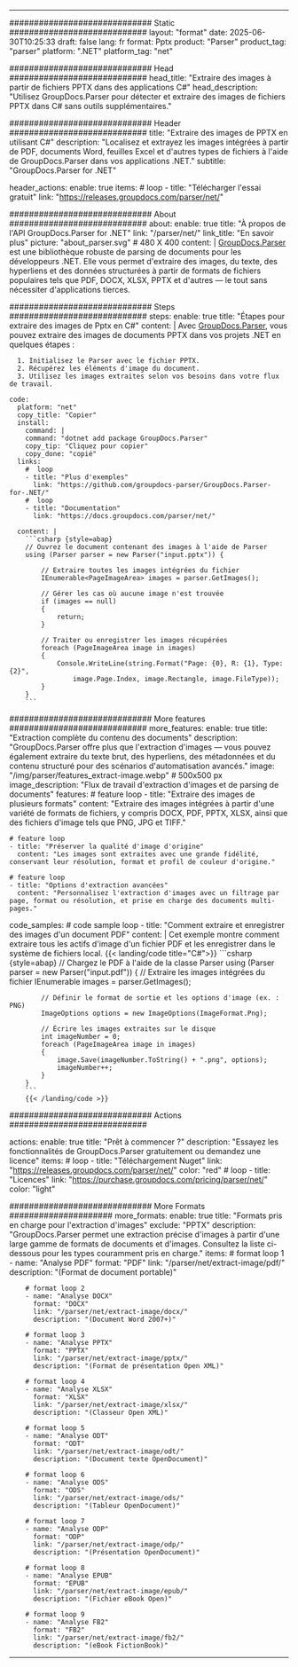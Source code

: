 


---
############################# Static ############################
layout: "format"
date:  2025-06-30T10:25:33
draft: false
lang: fr
format: Pptx
product: "Parser"
product_tag: "parser"
platform: ".NET"
platform_tag: "net"

############################# Head ############################
head_title: "Extraire des images à partir de fichiers PPTX dans des applications C#"
head_description: "Utilisez GroupDocs.Parser pour détecter et extraire des images de fichiers PPTX dans C# sans outils supplémentaires."

############################# Header ############################
title: "Extraire des images de PPTX en utilisant C#" 
description: "Localisez et extrayez les images intégrées à partir de PDF, documents Word, feuilles Excel et d'autres types de fichiers à l'aide de GroupDocs.Parser dans vos applications .NET."
subtitle: "GroupDocs.Parser for .NET" 

header_actions:
  enable: true
  items:
    #  loop
    - title: "Télécharger l'essai gratuit"
      link: "https://releases.groupdocs.com/parser/net/"
      
############################# About ############################
about:
    enable: true
    title: "À propos de l'API GroupDocs.Parser for .NET"
    link: "/parser/net/"
    link_title: "En savoir plus"
    picture: "about_parser.svg" # 480 X 400
    content: |
       [GroupDocs.Parser](/parser/net/) est une bibliothèque robuste de parsing de documents pour les développeurs .NET. Elle vous permet d'extraire des images, du texte, des hyperliens et des données structurées à partir de formats de fichiers populaires tels que PDF, DOCX, XLSX, PPTX et d'autres — le tout sans nécessiter d'applications tierces.

############################# Steps ############################
steps:
    enable: true
    title: "Étapes pour extraire des images de Pptx en C#"
    content: |
      Avec [GroupDocs.Parser](/parser/net/), vous pouvez extraire des images de documents PPTX dans vos projets .NET en quelques étapes :
      
      1. Initialisez le Parser avec le fichier PPTX.
      2. Récupérez les éléments d'image du document.
      3. Utilisez les images extraites selon vos besoins dans votre flux de travail.
   
    code:
      platform: "net"
      copy_title: "Copier"
      install:
        command: |
        command: "dotnet add package GroupDocs.Parser"
        copy_tip: "Cliquez pour copier"
        copy_done: "copié"
      links:
        #  loop
        - title: "Plus d'exemples"
          link: "https://github.com/groupdocs-parser/GroupDocs.Parser-for-.NET/"
        #  loop
        - title: "Documentation"
          link: "https://docs.groupdocs.com/parser/net/"
          
      content: |
        ```csharp {style=abap}
        // Ouvrez le document contenant des images à l'aide de Parser
        using (Parser parser = new Parser("input.pptx")) {

            // Extraire toutes les images intégrées du fichier
            IEnumerable<PageImageArea> images = parser.GetImages();

            // Gérer les cas où aucune image n'est trouvée
            if (images == null)
            {
                return;
            }

            // Traiter ou enregistrer les images récupérées
            foreach (PageImageArea image in images)
            {
                Console.WriteLine(string.Format("Page: {0}, R: {1}, Type: {2}", 
                    image.Page.Index, image.Rectangle, image.FileType));
            }
        }
        ```  

############################# More features ############################
more_features:
  enable: true
  title: "Extraction complète du contenu des documents"
  description: "GroupDocs.Parser offre plus que l'extraction d'images — vous pouvez également extraire du texte brut, des hyperliens, des métadonnées et du contenu structuré pour des scénarios d'automatisation avancés."
  image: "/img/parser/features_extract-image.webp" # 500x500 px
  image_description: "Flux de travail d'extraction d'images et de parsing de documents"
  features:
    # feature loop
    - title: "Extraire des images de plusieurs formats"
      content: "Extraire des images intégrées à partir d'une variété de formats de fichiers, y compris DOCX, PDF, PPTX, XLSX, ainsi que des fichiers d'image tels que PNG, JPG et TIFF."

    # feature loop
    - title: "Préserver la qualité d'image d'origine"
      content: "Les images sont extraites avec une grande fidélité, conservant leur résolution, format et profil de couleur d'origine."

    # feature loop
    - title: "Options d'extraction avancées"
      content: "Personnalisez l'extraction d'images avec un filtrage par page, format ou résolution, et prise en charge des documents multi-pages."
      
  code_samples:
    # code sample loop
    - title: "Comment extraire et enregistrer des images d'un document PDF"
      content: |
        Cet exemple montre comment extraire tous les actifs d'image d'un fichier PDF et les enregistrer dans le système de fichiers local.
        {{< landing/code title="C#">}}
        ```csharp {style=abap}
        //  Chargez le PDF à l'aide de la classe Parser
        using (Parser parser = new Parser("input.pdf"))
        {
            // Extraire les images intégrées du fichier
            IEnumerable<PageImageArea> images = parser.GetImages();

            // Définir le format de sortie et les options d'image (ex. : PNG)
            ImageOptions options = new ImageOptions(ImageFormat.Png);

            // Écrire les images extraites sur le disque
            int imageNumber = 0;
            foreach (PageImageArea image in images)
            {
                image.Save(imageNumber.ToString() + ".png", options);
                imageNumber++;
            }
        }
        ```
        {{< /landing/code >}}


############################# Actions ############################

actions:
  enable: true
  title: "Prêt à commencer ?"
  description: "Essayez les fonctionnalités de GroupDocs.Parser gratuitement ou demandez une licence"
  items:
    #  loop
    - title: "Téléchargement Nuget"
      link: "https://releases.groupdocs.com/parser/net/"
      color: "red"
        #  loop
    - title: "Licences"
      link: "https://purchase.groupdocs.com/pricing/parser/net/"
      color: "light"


############################# More Formats #####################
more_formats:
    enable: true
    title: "Formats pris en charge pour l'extraction d'images"
    exclude: "PPTX"
    description: "GroupDocs.Parser permet une extraction précise d'images à partir d'une large gamme de formats de documents et d'images. Consultez la liste ci-dessous pour les types couramment pris en charge."
    items: 
        # format loop 1
        - name: "Analyse PDF"
          format: "PDF"
          link: "/parser/net/extract-image/pdf/"
          description: "(Format de document portable)"
          
        # format loop 2
        - name: "Analyse DOCX"
          format: "DOCX"
          link: "/parser/net/extract-image/docx/"
          description: "(Document Word 2007+)"
          
        # format loop 3
        - name: "Analyse PPTX"
          format: "PPTX"
          link: "/parser/net/extract-image/pptx/"
          description: "(Format de présentation Open XML)"
          
        # format loop 4
        - name: "Analyse XLSX"
          format: "XLSX"
          link: "/parser/net/extract-image/xlsx/"
          description: "(Classeur Open XML)"
          
        # format loop 5
        - name: "Analyse ODT"
          format: "ODT"
          link: "/parser/net/extract-image/odt/"
          description: "(Document texte OpenDocument)"
          
        # format loop 6
        - name: "Analyse ODS"
          format: "ODS"
          link: "/parser/net/extract-image/ods/"
          description: "(Tableur OpenDocument)"
          
        # format loop 7
        - name: "Analyse ODP"
          format: "ODP"
          link: "/parser/net/extract-image/odp/"
          description: "(Présentation OpenDocument)"
          
        # format loop 8
        - name: "Analyse EPUB"
          format: "EPUB"
          link: "/parser/net/extract-image/epub/"
          description: "(Fichier eBook Open)"
          
        # format loop 9
        - name: "Analyse FB2"
          format: "FB2"
          link: "/parser/net/extract-image/fb2/"
          description: "(eBook FictionBook)"
         
          

---